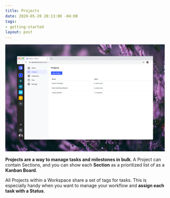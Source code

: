 ```yaml
---
title: Projects
date: 2020-05-20 20:13:00 -04:00
tags:
- getting-started
layout: post
---
```


![projects-screenshot@2x.png](/assets/posts/projects-screenshot@2x.png)

**Projects are a way to manage tasks and milestones in bulk**. A Project can contain Sections, and you can show each **Section** as a prioritized list of as a **Kanban Board**.

All Projects within a Workspace share a set of tags for tasks. This is especially handy when you want to manage your workflow and **assign each task with a Status**.